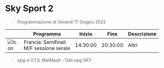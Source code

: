 # Sky Sport 2
> Programmazione di Venerdì 17 Giugno 2022

||Programma|Inizio|Fine|Descrizione|
|---|---|---|---|---|
|![Icon](https://guidatv.sky.it/uuid/05adef61-04e0-4e39-8e27-83d522c0441b/cover?md5ChecksumParam=fe9f68ebe578b113c2b9badd1010f6f3)|Francia: Semifinali M/F sessione serale|14:30:00|20:30:00|Altri



 > epg-it 0.1.0, MatMasIt - Dati epg SKY